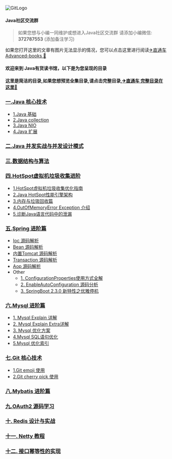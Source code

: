 ![GitLogo](doc/logo/book.jpg)

#### Java社区交流群
> 如果您想与小编一同维护或想进入Java社区交流群 
> 请添加小编微信: **372787553** (添加备注学习)

如果您打开这里的文章有图片无法显示的情况，您可以点击这里进行阅读[✈直通车 Advanced-books 🌻](https://gitee.com/YangHaiJi/Advanced-books)

#### 欢迎来到 Java有货读书馆，以下是为您呈现的目录

#### 这里是简洁的目录,如果您想预览全集目录,请点击完整目录,[✈直通车 完整目录在这里🌻](完整目录.md)

### [一.Java 核心技术](note/java/README.md)
 - [1.Java 基础](note/java/base/README.md)
 - [2.Java collection](note/java/collection/README.md)
 - [3.Java NIO](note/java/nio/README.md)   
 - [4.Java 扩展 ](note/java/other/README.md) 
### [二.Java 并发实战与并发设计模式](note/java/concurrency/README.md)   
### [三.数据结构与算法](note/java/datastructureAlgorithm/README.md)  
### [四.HotSpot虚拟机垃圾收集进阶](note/jvm/README.md)
- [1.HotSpot虚拟机垃圾收集优化指南](note/jvm/HotSpot/JavaHotSpotVM.md)
- [2.Java HotSpot性能引擎架构](note/jvm/HotSpot/JavaHotSpot性能引擎架构.md)
- [3.内存与垃圾回收篇](note/jvm/README.md)
- [4.OutOfMemoryError Exception 介绍](note/jvm/StandardEditionTroubleshootingGuide/OutOfMemoryErrorException.md)    
- [5.诊断Java语言代码中的泄漏](note/jvm/StandardEditionTroubleshootingGuide/DiagnoseLeaksinJavaLanguageCode.md)    

### [五.Spring 进阶篇](note/spring/README.md)
 - [Ioc 源码解析](note/spring/book/ioc/README.md)
 - [Bean 源码解析](note/spring/book/bean/README.md)
 - [内置Tomcat 源码解析](note/spring/book/ioc/README.md)
 - [Transaction 源码解析](note/spring/book/transaction/README.md)
 - [Aop 源码解析](note/spring/book/aop/README.md)
 - Other 
     - [1. ConfigurationProperties使用方式全解](note/spring/book/ConfigurationProperties.md)
     - [2. EnableAutoConfiguration 源码分析](note/spring/book/EnableAutoConfiguration.md)
     - [3. SpringBoot 2.3.0 新特性之优雅停机](note/spring/book/GracefulShutdown.md)
### [六.Mysql 进阶篇](note/mysql/README.md)
 - [1. Mysql Explain 详解](note/mysql/book/Explain.md)
 - [2. Mysql Explain Extra详解](note/mysql/book/Extra.md)
 - [3. Mysql 优化方案](note/mysql/book/优化方案.md)
 - [4.Mysql SQL语句优化](note/mysql/book/sql优化/优化SQL语句.md)
 - [5.Mysql 优化索引](note/mysql/book/索引优化/优化索引.md)
### [七.Git 核心技术](note/git/README.md)
 - [1.Git emoji 使用](note/git/emoji/emoji.md)
 - [2.Git cherry pick 使用](note/git/senior/cherryPick.md)
### [八.Mybatis 进阶篇](note/mybatis/README.md)  
### [九.OAuth2 源码学习](note/oauth/README.md)
### [十. Redis 设计与实战](note/redis/README.md)
### [十一. Netty 教程](note/netty/README.md)
### [十二. 接口幂等性的实现](note/actualCombat/Limiter.md)
